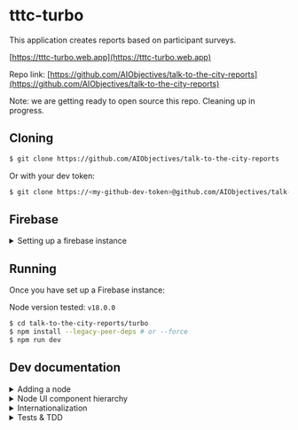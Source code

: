 # tttc-turbo

This application creates reports based on participant surveys.

[https://tttc-turbo.web.app](https://tttc-turbo.web.app)

Repo link: [https://github.com/AIObjectives/talk-to-the-city-reports](https://github.com/AIObjectives/talk-to-the-city-reports)

Note: we are getting ready to open source this repo. Cleaning up in progress.

## Cloning

```bash
$ git clone https://github.com/AIObjectives/talk-to-the-city-reports
```

Or with your dev token:

```bash
$ git clone https://<my-github-dev-token>@github.com/AIObjectives/talk-to-the-city-reports
```

## Firebase

<details>
<summary>Setting up a firebase instance</summary>

## Setting up a firebase instance

Since the app uses Firebase, you'll need a dev / staging firebase instance for local development, and for deployment. To do so, you have two options:

- setting up your own instance.
- using AOI's dev instance.

Deploying and maintaining google cloud platform resources is fairly simple and straight forwards although requires the use of the `gcloud` and `gsutil` CLI applications. So before we get started make sure you have those correctly installed, and authenticated.

[https://cloud.google.com/sdk/docs/install](https://cloud.google.com/sdk/docs/install)

## Setting up your own instance

To set up your own instance:

- Head over to [https://console.firebase.google.com/](https://console.firebase.google.com/)
- Click "add project" and enter a project name
- Disable google analytics
- Click "create project" & continue
- Under "Get started by adding Firebase to your app" click on the web `</>` icon
- Add an app nickname (same as earlier)
- Click "firebase hosting" if you intend to deploy the app
- Click "register app"
- Create a `.env` file in the `turbo` directory, with the following content:

```bash
VITE_APP_API_KEY=""
VITE_APP_AUTH_DOMAIN=""
VITE_APP_PROJECT_ID=""
VITE_APP_STORAGE_BUCKET=""
VITE_APP_MESSAGING_SENDER_ID=""
VITE_APP_APP_ID=""
VITE_APP_MEASUREMENT_ID=""
```

- Copy & paste the values in those variables.
- Click next.
- `npm install -g firebase-tools`
- `firebase login`

### Setting up authentication

- In the project overview, click on "Authentication"
- Click on "set up sign-in method"
- Click 'Google'
- Click 'enable'
- Select a support email address
- Click 'save'

### Setting up firestore

- In the project overview, in the left side panel, click on "build"
- Click on "firestore database"
- Click "Create Database"
- Select your region / multi region
- Click 'next'
- Click 'Start in test mode'
- Click 'enable'

N.B Firestore rules are still being finalized. Please contact @lightningorb to find out more.

### Setting up Google Cloud Storage

- In the project overview, in the left side panel, click on "build"
- Click on 'storage'
- Click 'get started'
- Click 'start in test mode'
- Click next
- Click done

#### Setting up CORS on GSC

- Install and configure the gsutil application
- Save the following in a temporary `cors.json` file

```json
[
	{
		"origin": ["http://localhost:5173", "https://<optional_deployment_url>"],
		"method": ["GET", "HEAD", "DELETE"],
		"responseHeader": ["Content-Type"],
		"maxAgeSeconds": 3600
	}
]
```

- Install the `gsutil` application
- Run the following:

```bash
gsutil cors set cors.json gs://<project-name>.appspot.com
```

### Setting up the service account

Authenticated backend endpoints require the service account file:

- in the console for the project, click on project settings (the cog icon)
- click on "service accounts"
- click "generate private key"
- save the json private key to turbo/src/lib/service-account-pk.json

### Using AOI's dev instance

- Contact @brittneygallagher or @lightningorb for credentials files
- save the provided `.env` in `turbo/`
- save the provided `service-account-pk.json` in `turbo/src/lib/`
- `npm install -g firebase-tools`
- `firebase login`

### Deploying to firebase

Once you're done making your changes, you can deploy to firebase with:

```bash
$ firebase deploy
```

</details>

## Running

Once you have set up a Firebase instance:

Node version tested: `v18.0.0`

```bash
$ cd talk-to-the-city-reports/turbo
$ npm install --legacy-peer-deps # or --force
$ npm run dev
```

## Dev documentation

<details>
<summary>Adding a node</summary>

## Adding new nodes

To add pipeline computation nodes:

- create the compute function in `src/lib/compute/`
- look for a suitable UI component in `src/components/`
  - In the vast majority of cases, you should be able to simply use an existing UI component. If a UI component does not suit your needs, then feel free to create a new one.
- Bind the node's compute type with a component in `src/lib/node_types.ts`
- add the node to `src/lib/templates.ts`
- add node documentation to `src/lib/docs`

</details>

<details>
<summary>Node UI component hierarchy</summary>

## Node UI component hierarchy:

The primary UI components displayed to users are called "nodes" as they are part of a dependency graph.

The docs that appear when the user presses the `?` mark are stored in:

`src/lib/docs`

### Adding text inside nodes:

The UI nodes are stored in `./turbo/src/components/graph/nodes`.

[DGNode](./turbo/src/components/graph/nodes/DGNode.svelte) is the 'base' node, that all nodes reuse. [DefaultNode](./turbo/src/components/graph/nodes/DefaultNode.svelte) is an empty generic node, when nodes don't have a specialized UI. [DefaultNode](./turbo/src/components/graph/nodes/UploadFileNode.svelte) is the generic file upload, which [CSVNode](./turbo/src/components/graph/nodes/CSVNode.svelte) and [JSON](./turbo/src/components/graph/nodes/JSONNode.svelte) reuse.

This is the "Argument Extraction" and "Cluster Extraction" etc. nodes, essentially all nodes requiring prompts to interact with GPTs use the [PromptNode](./turbo/src/components/graph/nodes/PromptNode.svelte).

</details>

<details>
<summary>Internationalization</summary>

## Internationalization:

`src/lib/i18n/en.json`  
`src/lib/zh-TW.json`

Since we use internationalization, UI strings use:

```html
<script lang='ts>
    import { _ as __ } from 'svelte-i18n';
</script>


<p>{$__('this_is_a_string')}</p>
```

The localized strings is then added to their respective `src/lib/<lang>.json` files.

</details>

<details>
<summary>Tests & TDD</summary>

## Tests & TDD

The core functionalities of the nodes are tested. Thus it is strongly recommended to run the tests, and keep them running (vitest uses a daemon with file watch) while you make changes.

```bash
$ npm run test-ui
```

### Testing the live website

```
brew install xorg-server
pip install chromedriver-autoinstaller selenium pyvirtualdisplay
DISPLAY=:99 python src/test/test_selenium.py
```

## Test Results

| Metric              | Count |
| ------------------- | ----: |
| Total Test Suites   |    48 |
| Passed Test Suites  |    48 |
| Failed Test Suites  |     0 |
| Pending Test Suites |     0 |
| Total Tests         |    84 |
| Passed Tests        |    84 |
| Failed Tests        |     0 |
| Pending Tests       |     0 |
| Todo Tests          |     0 |

### `[1]` [argument_extraction.test.ts](./src/test//argument_extraction.test.ts)

| Test                                                                 | Status     | Duration (ms) |
| -------------------------------------------------------------------- | ---------- | ------------: |
| _extract the given arguments_                                        | **passed** |          `40` |
| _should not extract the arguments if no csv_                         | **passed** |           `0` |
| _should not extract the arguments if no open_ai_key and no GCS_      | **passed** |           `0` |
| _should load from GCS if no open ai key_                             | **passed** |           `0` |
| _should not extract the arguments if no prompt and no system prompt_ | **passed** |           `0` |
| _test GCS caching_                                                   | **passed** |           `1` |

### `[2]` [cluster_extraction.test.ts](./src/test//cluster_extraction.test.ts)

| Test                                                               | Status     | Duration (ms) |
| ------------------------------------------------------------------ | ---------- | ------------: |
| _extract the cluster_                                              | **passed** |          `31` |
| _should not extract the cluster if no csv_                         | **passed** |           `0` |
| _should not extract the cluster if no open_ai_key_                 | **passed** |           `0` |
| _should not extract the cluster if no prompt and no system prompt_ | **passed** |           `0` |
| _test GCS caching_                                                 | **passed** |           `1` |

### `[3]` [count_tokens.test.ts](./src/test//count_tokens.test.ts)

| Test                                                                         | Status     | Duration (ms) |
| ---------------------------------------------------------------------------- | ---------- | ------------: |
| _should correctly count tokens in input data_                                | **passed** |         `276` |
| _should not count tokens if input data length matches and node is not dirty_ | **passed** |           `0` |

### `[4]` [csv.test.ts](./src/test//csv.test.ts)

| Test                                              | Status     | Duration (ms) |
| ------------------------------------------------- | ---------- | ------------: |
| _should process CSV data correctly from GCS_      | **passed** |          `12` |
| _should handle empty CSV data from GCS_           | **passed** |           `2` |
| _should handle rows with uneven columns from GCS_ | **passed** |           `2` |

### `[5]` [dataset.test.ts](./src/test//dataset.test.ts)

| Test                     | Status     | Duration (ms) |
| ------------------------ | ---------- | ------------: |
| _Full pipeline run test_ | **passed** |         `157` |

### `[6]` [edit_csv.test.ts](./src/test//edit_csv.test.ts)

| Test                                                   | Status     | Duration (ms) |
| ------------------------------------------------------ | ---------- | ------------: |
| _generates new columns_                                | **passed** |           `1` |
| _deletes columns_                                      | **passed** |           `0` |
| _renames columns_                                      | **passed** |           `0` |
| _returns undefined if input is undefined_              | **passed** |           `0` |
| _handles multiple operations_                          | **passed** |           `1` |
| _does not modify input if no operations are specified_ | **passed** |           `0` |
| _does not crash if input is empty_                     | **passed** |           `0` |

### `[7]` [grid.test.ts](./src/test//grid.test.ts)

| Test                                            | Status     | Duration (ms) |
| ----------------------------------------------- | ---------- | ------------: |
| _sets the output of the node to the input data_ | **passed** |           `2` |

### `[8]` [jq_v0.test.ts](./src/test//jq_v0.test.ts)

| Test                                           | Status     | Duration (ms) |
| ---------------------------------------------- | ---------- | ------------: |
| _should process data correctly with JQ filter_ | **passed** |           `2` |
| _should handle invalid JQ filter_              | **passed** |           `0` |

### `[9]` [jq_v1.test.ts](./src/test//jq_v1.test.ts)

| Test                                           | Status     | Duration (ms) |
| ---------------------------------------------- | ---------- | ------------: |
| _should process data correctly with JQ filter_ | **passed** |         `161` |
| _should handle invalid JQ filter_              | **passed** |           `2` |

### `[10]` [json.test.ts](./src/test//json.test.ts)

| Test                                          | Status     | Duration (ms) |
| --------------------------------------------- | ---------- | ------------: |
| _should process JSON data correctly from GCS_ | **passed** |           `2` |
| _should handle invalid JSON data from GCS_    | **passed** |           `1` |
| _should update dirty state correctly_         | **passed** |           `0` |

### `[11]` [jsonata.test.ts](./src/test//jsonata.test.ts)

| Test                                             | Status     | Duration (ms) |
| ------------------------------------------------ | ---------- | ------------: |
| _evaluates JSONata expressions_                  | **passed** |           `3` |
| _returns undefined if no expression is provided_ | **passed** |           `1` |
| _catches errors when evaluating expressions_     | **passed** |           `8` |

### `[12]` [limit_csv.test.ts](./src/test//limit_csv.test.ts)

| Test                                                             | Status     | Duration (ms) |
| ---------------------------------------------------------------- | ---------- | ------------: |
| _should limit the number of rows correctly_                      | **passed** |           `1` |
| _should limit the number of rows correctly, for an object_       | **passed** |           `0` |
| _should return all rows if limit is greater than number of rows_ | **passed** |           `0` |
| _should return an empty array if input is empty_                 | **passed** |           `0` |
| _should not mutate the input node_                               | **passed** |           `0` |

### `[13]` [markdown.test.ts](./src/test//markdown.test.ts)

| Test                                                               | Status     | Duration (ms) |
| ------------------------------------------------------------------ | ---------- | ------------: |
| _should set markdown data if input is a string_                    | **passed** |           `0` |
| _should combine multiple string inputs with separation_            | **passed** |           `1` |
| _should wrap non-string inputs within code block_                  | **passed** |           `0` |
| _should handle an empty input object_                              | **passed** |           `0` |
| _should preserve the order of inputs when combining_               | **passed** |           `0` |
| _should stringify and wrap arrays in code blocks_                  | **passed** |           `0` |
| _should throw an error if input data contains circular references_ | **passed** |           `1` |

### `[14]` [merge.test.ts](./src/test//merge.test.ts)

| Test                                                                      | Status     | Duration (ms) |
| ------------------------------------------------------------------------- | ---------- | ------------: |
| _merges cluster_extraction and argument_extraction data_                  | **passed** |           `2` |
| _does not merge if cluster_extraction data is missing_                    | **passed** |           `1` |
| _does not merge if argument_extraction data is missing_                   | **passed** |           `0` |
| _does not merge if cluster_extraction data has no topics_                 | **passed** |           `0` |
| _sets node data output to the merged data and dirty to false after merge_ | **passed** |           `0` |

### `[15]` [merge_cluster_extraction.test.ts](./src/test//merge_cluster_extraction.test.ts)

| Test                                                | Status     | Duration (ms) |
| --------------------------------------------------- | ---------- | ------------: |
| _merges cluster extraction data_                    | **passed** |         `144` |
| _does not merge if cluster extractions are missing_ | **passed** |         `109` |
| _uses cached data if available and not dirty_       | **passed** |           `0` |
| _does not merge if no open_ai_key is provided_      | **passed** |           `1` |

### `[16]` [open_ai_key.test.ts](./src/test//open_ai_key.test.ts)

| Test                                                                                             | Status     | Duration (ms) |
| ------------------------------------------------------------------------------------------------ | ---------- | ------------: |
| _should set the key in cookies if the UI key is valid_                                           | **passed** |           `1` |
| _if ui key is set but invalid use local key_                                                     | **passed** |           `0` |
| _should set the node text to "Invalid key" if the UI key is not valid and there is no local key_ | **passed** |           `1` |
| _should not mutate the node if the UI key and local key are both valid_                          | **passed** |           `0` |

### `[17]` [participant_filter.test.ts](./src/test//participant_filter.test.ts)

| Test                                                      | Status     | Duration (ms) |
| --------------------------------------------------------- | ---------- | ------------: |
| _filters participants based on the provided name_         | **passed** |           `2` |
| _removes subtopics with no claims after filtering_        | **passed** |           `0` |
| _removes topics with no subtopics after filtering_        | **passed** |           `0` |
| _returns undefined if input data does not contain topics_ | **passed** |           `0` |
| _does not filter claims if interview key is missing_      | **passed** |           `0` |

### `[18]` [register.test.ts](./src/test//register.test.ts)

| Test                      | Status     | Duration (ms) |
| ------------------------- | ---------- | ------------: |
| _test node registeration_ | **passed** |           `1` |
| _Load all nodes_          | **passed** |         `763` |

### `[19]` [report.test.ts](./src/test//report.test.ts)

| Test                                                  | Status     | Duration (ms) |
| ----------------------------------------------------- | ---------- | ------------: |
| _should set the output of the node to the input data_ | **passed** |           `1` |
| _should handle empty input data_                      | **passed** |           `0` |
| _should not mutate the input node_                    | **passed** |           `0` |

### `[20]` [score_argument_relevance.test.ts](./src/test//score_argument_relevance.test.ts)

| Test                                                    | Status     | Duration (ms) |
| ------------------------------------------------------- | ---------- | ------------: |
| _scores the relevance of arguments_                     | **passed** |         `109` |
| _uses cached data if available and not dirty_           | **passed** |           `1` |
| _does not score if argument_extraction data is missing_ | **passed** |           `0` |
| _does not score if open_ai_key is missing_              | **passed** |           `0` |
| _does not score if prompts are missing_                 | **passed** |           `0` |

### `[21]` [simple_pipeline.test.ts](./src/test//simple_pipeline.test.ts)

| Test                                         | Status     | Duration (ms) |
| -------------------------------------------- | ---------- | ------------: |
| _should process CSV data correctly from GCS_ | **passed** |           `9` |

### `[22]` [stringify.test.ts](./src/test//stringify.test.ts)

| Test                                              | Status     | Duration (ms) |
| ------------------------------------------------- | ---------- | ------------: |
| _should correctly stringify input data_           | **passed** |           `1` |
| _should return input if it cannot be stringified_ | **passed** |           `0` |
| _should handle different types of input_          | **passed** |           `0` |
| _should not mutate the input node_                | **passed** |           `1` |

### `[23]` [translate.test.ts](./src/test//translate.test.ts)

| Test                                      | Status     | Duration (ms) |
| ----------------------------------------- | ---------- | ------------: |
| _translates the input data_               | **passed** |           `0` |
| _uses cached translations when available_ | **passed** |           `0` |

### `[24]` [workerpool.test.ts](./src/test//workerpool.test.ts)

| Test                                            | Status     | Duration (ms) |
| ----------------------------------------------- | ---------- | ------------: |
| _should execute function in workerpool_         | **passed** |          `25` |
| _should execute delayed function in workerpool_ | **passed** |        `1003` |

</details>
